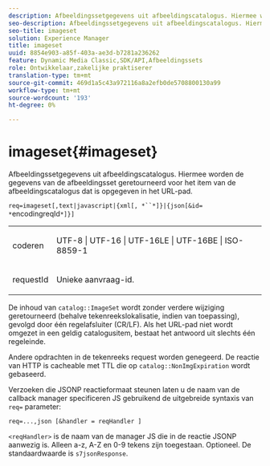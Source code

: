 ```yaml
---
description: Afbeeldingssetgegevens uit afbeeldingscatalogus. Hiermee worden de gegevens van de afbeeldingsset geretourneerd voor het item van de afbeeldingscatalogus dat is opgegeven in het URL-pad.
seo-description: Afbeeldingssetgegevens uit afbeeldingscatalogus. Hiermee worden de gegevens van de afbeeldingsset geretourneerd voor het item van de afbeeldingscatalogus dat is opgegeven in het URL-pad.
seo-title: imageset
solution: Experience Manager
title: imageset
uuid: 8854e903-a85f-403a-ae3d-b7281a236262
feature: Dynamic Media Classic,SDK/API,Afbeeldingssets
role: Ontwikkelaar,zakelijke praktiserer
translation-type: tm+mt
source-git-commit: 469d1a5c43a972116a8a2efb0de5708800130a99
workflow-type: tm+mt
source-wordcount: '193'
ht-degree: 0%

---
```



# imageset{#imageset}

Afbeeldingssetgegevens uit afbeeldingscatalogus. Hiermee worden de gegevens van de afbeeldingsset geretourneerd voor het item van de afbeeldingscatalogus dat is opgegeven in het URL-pad.

`req=imageset[,text|javascript|{xml[, *``*]}|{json[&id= *`encodingreqId`*]}]`

<table id="simpletable_86FF9E59B11D4C408F0D932D46CC2F8E"> 
 <tr class="strow"> 
  <td class="stentry"> <p><span class="codeph"><span class="varname"> coderen</span></span> </p> </td> 
  <td class="stentry"> <p><span class="codeph"> UTF-8 | UTF-16 | UTF-16LE | UTF-16BE | ISO-8859-1</span> </p></td> 
 </tr> 
 <tr class="strow"> 
  <td class="stentry"> <p><span class="codeph"><span class="varname"> requestId</span></span> </p></td> 
  <td class="stentry"> <p>Unieke aanvraag-id. </p></td> 
 </tr> 
</table>

De inhoud van `catalog::ImageSet` wordt zonder verdere wijziging geretourneerd (behalve tekenreekslokalisatie, indien van toepassing), gevolgd door één regelafsluiter (CR/LF). Als het URL-pad niet wordt omgezet in een geldig catalogusitem, bestaat het antwoord uit slechts één regeleinde.

Andere opdrachten in de tekenreeks request worden genegeerd. De reactie van HTTP is cacheable met TTL die op `catalog::NonImgExpiration` wordt gebaseerd.

Verzoeken die JSONP reactieformaat steunen laten u de naam van de callback manager specificeren JS gebruikend de uitgebreide syntaxis van `req=` parameter:

`req=...,json [&handler = reqHandler ]`

`<reqHandler>` is de naam van de manager JS die in de reactie JSONP aanwezig is. Alleen a-z, A-Z en 0-9 tekens zijn toegestaan. Optioneel. De standaardwaarde is `s7jsonResponse`.
